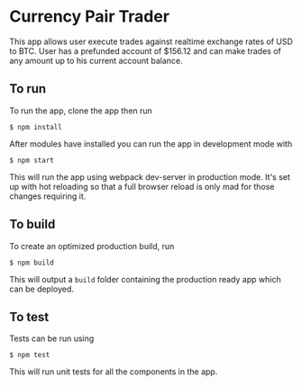 # Currency Pair Trader
This app allows user execute trades against realtime exchange rates of USD to BTC. User has a prefunded account of $156.12 and can make trades of any amount up to his current account balance.

## To run
To run the app, clone the app then run
```
$ npm install
```

After modules have installed you can run the app in development mode with
```
$ npm start
```

This will run the app using webpack dev-server in production mode. It's set up with hot reloading so that a full browser reload is only mad for those changes requiring it.

## To build
To create an optimized production build, run
```
$ npm build
```

This will output a `build` folder containing the production ready app which can be deployed.

## To test
Tests can be run using
```
$ npm test
```

This will run unit tests for all the components in the app.
